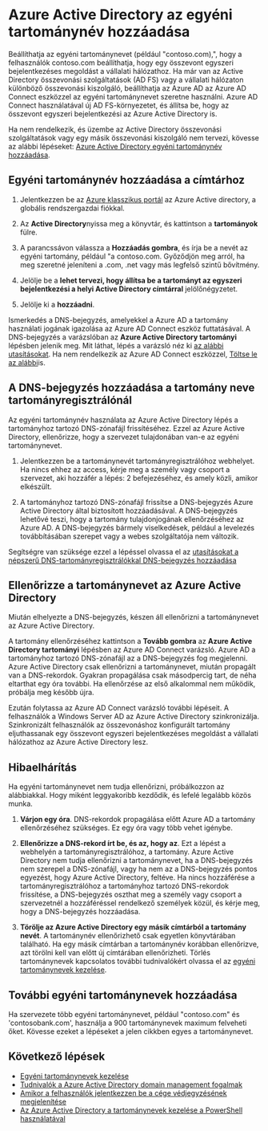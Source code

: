 <properties
    pageTitle="Adja hozzá az egyéni tartománynevet, és állítsa be a szövetséges bejelentkezéses Azure Active Directory |} Microsoft Azure"
    description="Hogyan vehet fel a vállalat tartománynevek Azure Active Directory, és hogyan lehet beállítani a szövetséges bejelentkezéses Azure Active Directory és a helyszíni összevonástól megoldás között."
    services="active-directory"
    documentationCenter=""
    authors="jeffsta"
    manager="femila"
    editor=""/>

<tags
    ms.service="active-directory"
    ms.workload="identity"
    ms.tgt_pltfrm="na"
    ms.devlang="na"
    ms.topic="get-started-article"
    ms.date="10/04/2016"
    ms.author="curtand;jeffsta"/>

# <a name="add-your-custom-domain-name-to-azure-active-directory"></a>Azure Active Directory az egyéni tartománynév hozzáadása

Beállíthatja az egyéni tartománynevet (például "contoso.com),", hogy a felhasználók contoso.com beállíthatja, hogy egy összevont egyszeri bejelentkezéses megoldást a vállalati hálózathoz. Ha már van az Active Directory összevonási szolgáltatások (AD FS) vagy a vállalati hálózaton különböző összevonási kiszolgáló, beállíthatja az Azure AD az Azure AD Connect eszközzel az egyéni tartománynevet szeretne használni. Azure AD Connect használatával új AD FS-környezetet, és állítsa be, hogy az összevont egyszeri bejelentkezési az Azure Active Directory is.

Ha nem rendelkezik, és üzembe az Active Directory összevonási szolgáltatások vagy egy másik összevonási kiszolgáló nem tervezi, kövesse az alábbi lépéseket: [Azure Active Directory egyéni tartománynév hozzáadása](active-directory-add-domain.md).

## <a name="add-a-custom-domain-name-to-your-directory"></a>Egyéni tartománynév hozzáadása a címtárhoz

1. Jelentkezzen be az [Azure klasszikus portál](https://manage.windowsazure.com/) az Azure Active directory, a globális rendszergazdai fiókkal.

2. Az **Active Directory**nyissa meg a könyvtár, és kattintson a **tartományok** fülre.

3. A parancssávon válassza a **Hozzáadás gombra**, és írja be a nevét az egyéni tartomány, például "a contoso.com. Győződjön meg arról, ha meg szeretné jeleníteni a .com, .net vagy más legfelső szintű bővítmény.

4. Jelölje be a **lehet tervezi, hogy állítsa be a tartományt az egyszeri bejelentkezési a helyi Active Directory címtárral** jelölőnégyzetet.

5. Jelölje ki a **hozzáadni**.

Ismerkedés a DNS-bejegyzés, amelyekkel a Azure AD a tartomány használati jogának igazolása az Azure AD Connect eszköz futtatásával. A DNS-bejegyzés a varázslóban az **Azure Active Directory tartományi** lépésben jelenik meg. Mit láthat, lépés a varázsló néz ki [az alábbi utasításokat](active-directory-aadconnect-get-started-custom.md#verify-the-azure-ad-domain-selected-for-federation). Ha nem rendelkezik az Azure AD Connect eszközzel, [Töltse le az alábbi](http://go.microsoft.com/fwlink/?LinkId=615771)is.

## <a name="add-the-dns-entry-at-the-domain-name-registrar-for-the-domain"></a>A DNS-bejegyzés hozzáadása a tartomány neve tartományregisztrálónál

Az egyéni tartománynév használata az Azure Active Directory lépés a tartományhoz tartozó DNS-zónafájl frissítéséhez. Ezzel az Azure Active Directory, ellenőrizze, hogy a szervezet tulajdonában van-e az egyéni tartománynevet.

1. Jelentkezzen be a tartománynevét tartományregisztrálóhoz webhelyet. Ha nincs ehhez az access, kérje meg a személy vagy csoport a szervezet, aki hozzáfér a lépés: 2 befejezéséhez, és amely közli, amikor elkészült.

2. A tartományhoz tartozó DNS-zónafájl frissítse a DNS-bejegyzés Azure Active Directory által biztosított hozzáadásával. A DNS-bejegyzés lehetővé teszi, hogy a tartomány tulajdonjogának ellenőrzéséhez az Azure AD. A DNS-bejegyzés bármely viselkedések, például a levelezés továbbításában szerepet vagy a webes szolgáltatója nem változik.

Segítségre van szüksége ezzel a lépéssel olvassa el az [utasításokat a népszerű DNS-tartományregisztrálókkal DNS-bejegyzés hozzáadása](https://support.office.com/article/Create-DNS-records-for-Office-365-when-you-manage-your-DNS-records-b0f3fdca-8a80-4e8e-9ef3-61e8a2a9ab23/)

## <a name="verify-the-domain-name-with-azure-ad"></a>Ellenőrizze a tartománynevet az Azure Active Directory

Miután elhelyezte a DNS-bejegyzés, készen áll ellenőrizni a tartománynevet az Azure Active Directory.

A tartomány ellenőrzéséhez kattintson a **Tovább gombra** az **Azure Active Directory tartományi** lépésben az Azure AD Connect varázsló. Azure AD a tartományhoz tartozó DNS-zónafájl az a DNS-bejegyzés fog megjelenni. Azure Active Directory csak ellenőrizni a tartománynevet, miután propagált van a DNS-rekordok. Gyakran propagálása csak másodpercig tart, de néha eltarthat egy óra további. Ha ellenőrzése az első alkalommal nem működik, próbálja meg később újra.

Ezután folytassa az Azure AD Connect varázsló további lépéseit. A felhasználók a Windows Server AD az Azure Active Directory szinkronizálja. Szinkronizált felhasználók az összevonáshoz konfigurált tartomány eljuthassanak egy összevont egyszeri bejelentkezéses megoldást a vállalati hálózathoz az Azure Active Directory lesz.

## <a name="troubleshooting"></a>Hibaelhárítás

Ha egyéni tartománynevet nem tudja ellenőrizni, próbálkozzon az alábbiakkal. Hogy miként leggyakoribb kezdődik, és lefelé legalább közös munka.

1.  **Várjon egy óra**. DNS-rekordok propagálása előtt Azure AD a tartomány ellenőrzéséhez szükséges. Ez egy óra vagy több vehet igénybe.

2.  **Ellenőrizze a DNS-rekord írt be, és az, hogy az**. Ezt a lépést a webhelyén a tartományregisztrálóhoz, a tartomány. Azure Active Directory nem tudja ellenőrizni a tartománynevet, ha a DNS-bejegyzés nem szerepel a DNS-zónafájl, vagy ha nem az a DNS-bejegyzés pontos egyezést, hogy Azure Active Directory, feltéve. Ha nincs hozzáférése a tartományregisztrálóhoz a tartományhoz tartozó DNS-rekordok frissítése, a DNS-bejegyzés oszthat meg a személy vagy csoport a szervezetnél a hozzáféréssel rendelkező személyek közül, és kérje meg, hogy a DNS-bejegyzés hozzáadása.

3.  **Törölje az Azure Active Directory egy másik címtárból a tartomány nevét**. A tartománynév ellenőrizhető csak egyetlen könyvtárában található. Ha egy másik címtárban a tartománynév korábban ellenőrizve, azt törölni kell van előtt új címtárában ellenőrizheti. Törlés tartománynevek kapcsolatos további tudnivalókért olvassa el az [egyéni tartománynevek kezelése](active-directory-add-manage-domain-names.md).

## <a name="add-more-custom-domain-names"></a>További egyéni tartománynevek hozzáadása

Ha szervezete több egyéni tartománynevet, például "contoso.com" és 'contosobank.com', használja a 900 tartománynevek maximum felveheti őket. Kövesse ezeket a lépéseket a jelen cikkben egyes a tartománynevet.

## <a name="next-steps"></a>Következő lépések

-   [Egyéni tartománynevek kezelése](active-directory-add-manage-domain-names.md)
-   [Tudnivalók a Azure Active Directory domain management fogalmak](active-directory-add-domain-concepts.md)
-   [Amikor a felhasználók jelentkezzen be a cége védjegyzésének megjelenítése](active-directory-add-company-branding.md)
-   [Az Azure Active Directory a tartománynevek kezelése a PowerShell használatával](https://msdn.microsoft.com/library/azure/e1ef403f-3347-4409-8f46-d72dafa116e0#BKMK_ManageDomains)
